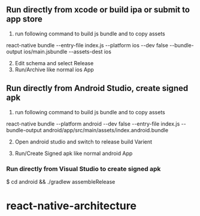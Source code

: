 ## Run directly from xcode or build ipa or submit to app store

1. run following command to build js bundle and to copy assets

react-native bundle --entry-file index.js --platform ios --dev false --bundle-output ios/main.jsbundle --assets-dest ios

2. Edit schema and select Release
3. Run/Archive like normal ios App

## Run directly from Android Studio, create signed apk

1. run following command to build js bundle and to copy assets

react-native bundle --platform android --dev false --entry-file index.js --bundle-output android/app/src/main/assets/index.android.bundle

2. Open android studio and switch to release build Varient

3. Run/Create Signed apk like normal android App


### Run directly from Visual Studio to create signed apk

$ cd android && ./gradlew assembleRelease
# react-native-architecture
